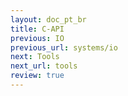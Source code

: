 ```yaml
---
layout: doc_pt_br
title: C-API
previous: IO
previous_url: systems/io
next: Tools
next_url: tools
review: true
---
```

